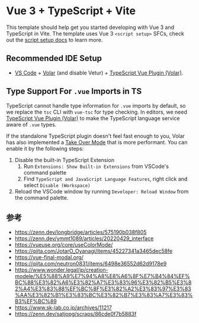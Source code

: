 # Vue 3 + TypeScript + Vite

This template should help get you started developing with Vue 3 and TypeScript in Vite. The template uses Vue 3 `<script setup>` SFCs, check out the [script setup docs](https://v3.vuejs.org/api/sfc-script-setup.html#sfc-script-setup) to learn more.

## Recommended IDE Setup

- [VS Code](https://code.visualstudio.com/) + [Volar](https://marketplace.visualstudio.com/items?itemName=Vue.volar) (and disable Vetur) + [TypeScript Vue Plugin (Volar)](https://marketplace.visualstudio.com/items?itemName=Vue.vscode-typescript-vue-plugin).

## Type Support For `.vue` Imports in TS

TypeScript cannot handle type information for `.vue` imports by default, so we replace the `tsc` CLI with `vue-tsc` for type checking. In editors, we need [TypeScript Vue Plugin (Volar)](https://marketplace.visualstudio.com/items?itemName=Vue.vscode-typescript-vue-plugin) to make the TypeScript language service aware of `.vue` types.

If the standalone TypeScript plugin doesn't feel fast enough to you, Volar has also implemented a [Take Over Mode](https://github.com/johnsoncodehk/volar/discussions/471#discussioncomment-1361669) that is more performant. You can enable it by the following steps:

1. Disable the built-in TypeScript Extension
   1. Run `Extensions: Show Built-in Extensions` from VSCode's command palette
   2. Find `TypeScript and JavaScript Language Features`, right click and select `Disable (Workspace)`
2. Reload the VSCode window by running `Developer: Reload Window` from the command palette.

## 参考
- https://zenn.dev/longbridge/articles/575190b038f805
- https://zenn.dev/ymmt1089/articles/20220429_interface
- https://vueuse.org/core/useColorMode/
- https://qiita.com/JotarO_Oyanagi/items/45227341a3465dec58fe
- https://vue-final-modal.org/
- https://qiita.com/neutron0831/items/6498e36552d62d9178e9
- https://www.wonder.legal/jp/creation-modele/%E5%88%A9%E7%94%A8%E8%A6%8F%E7%B4%84%EF%BC%88%E3%82%A6%E3%82%A7%E3%83%96%E3%82%B5%E3%82%A4%E3%83%88%EF%BC%8F%E3%82%A2%E3%83%97%E3%83%AA%E3%82%B1%E3%83%BC%E3%82%B7%E3%83%A7%E3%83%B3%EF%BC%89
- https://www.sk-lab.co.jp/archives/11217
- https://zenn.dev/satjopg/scraps/86cde0f7b5883f
